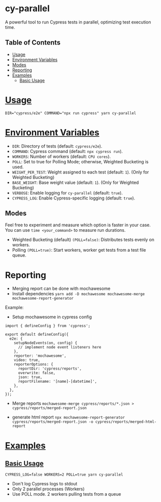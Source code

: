 # cy-parallel

A powerful tool to run Cypress tests in parallel, optimizing test execution time.

## Table of Contents

- [Usage](#usage)
- [Environment Variables](#environment-variables)
- [Modes](#modes)
- [Reporting](#reporting)
- [Examples](#examples)
  - [Basic Usage](#basic-usage)

# [Usage](#usage)

```
DIR="cypress/e2e" COMMAND="npx run cypress" yarn cy-parallel
```

# [Environment Variables](#environment-variables)

- `DIR`: Directory of tests (default: `cypress/e2e`).
- `COMMAND`: Cypress command (default: `npx cypress run`).
- `WORKERS`: Number of workers (default: `CPU cores`).
- `POLL`: Set to true for Polling Mode; otherwise, Weighted Bucketing is used.
- `WEIGHT_PER_TEST`: Weight assigned to each test (default: `1`). (Only for Weighted Bucketing)
- `BASE_WEIGHT`: Base weight value (default: `1`). (Only for Weighted Bucketing)
- `VERBOSE`: Enable logging for `cy-parallel` (default: `true`).
- `CYPRESS_LOG`: Enable Cypress-specific logging (default: `true`).

## Modes

Feel free to experiment and measure which option is faster in your case. You can use `time <your_command>` to measure run durations.

- Weighted Bucketing (default) `(POLL=false)`: Distributes tests evenly on workers.
- Polling `(POLL=true)`: Start workers, worker get tests from a test file queue.

# Reporting

- Merging report can be done with mochawesome
- Install dependencies
  `yarn add -D mochawesome mochawesome-merge mochawesome-report-generator`

Example:

- Setup mochawesome in cypress config

```
import { defineConfig } from 'cypress';

export default defineConfig({
  e2e: {
    setupNodeEvents(on, config) {
      // implement node event listeners here
    },
    reporter: 'mochawesome',
    video: true,
    reporterOptions: {
      reportDir: 'cypress/reports',
      overwrite: false,
      json: true,
      reportFilename: '[name]-[datetime]',
    },
  },
});
```

- Merge reports
  `mochawesome-merge cypress/reports/*.json > cypress/reports/merged-report.json`

- generate html report
  `npx mochawesome-report-generator cypress/reports/merged-report.json -o cypress/reports/merged-html-report`

# [Examples](#examples)

## [Basic Usage](#basic-usage)

```
CYPRESS_LOG=false WORKERS=2 POLL=true yarn cy-parallel
```

- Don't log Cypress logs to stdout
- Only 2 parallel processes (Workers)
- Use POLL mode. 2 workers pulling tests from a queue
